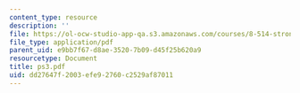 ```yaml
---
content_type: resource
description: ''
file: https://ol-ocw-studio-app-qa.s3.amazonaws.com/courses/8-514-strongly-correlated-systems-in-condensed-matter-physics-fall-2003/dd27647f2003efe92760c2529af87011_ps3.pdf
file_type: application/pdf
parent_uid: e9bb7f67-d8ae-3520-7b09-d45f25b620a9
resourcetype: Document
title: ps3.pdf
uid: dd27647f-2003-efe9-2760-c2529af87011
---
```


